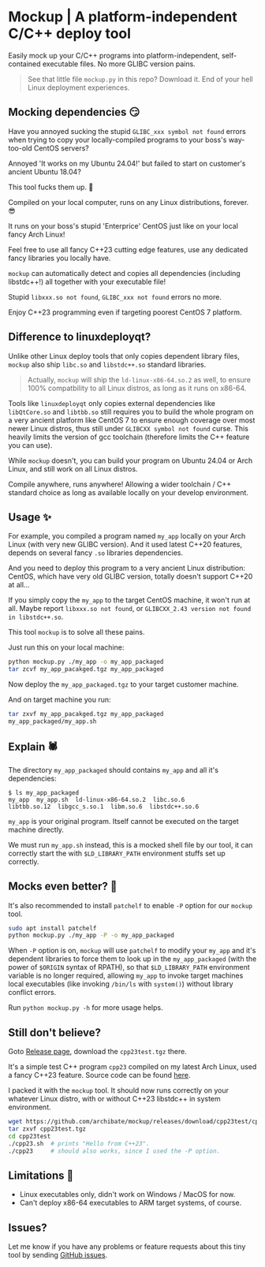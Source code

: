 # Mockup | A platform-independent C/C++ deploy tool

Easily mock up your C/C++ programs into platform-independent, self-contained executable files. No more GLIBC version pains.

> See that little file `mockup.py` in this repo? Download it. End of your hell Linux deployment experiences.

## Mocking dependencies 😏

Have you annoyed sucking the stupid `GLIBC_xxx symbol not found` errors when trying to copy your locally-compiled programs to your boss's way-too-old CentOS servers?

Annoyed 'It works on my Ubuntu 24.04!' but failed to start on customer's ancient Ubuntu 18.04?

This tool fucks them up. 😤

Compiled on your local computer, runs on any Linux distributions, forever. 😎

It runs on your boss's stupid 'Enterprice' CentOS just like on your local fancy Arch Linux!

Feel free to use all fancy C++23 cutting edge features, use any dedicated fancy libraries you locally have.

`mockup` can automatically detect and copies all dependencies (including libstdc++!) all together with your executable file!

Stupid `libxxx.so not found`, `GLIBC_xxx not found` errors no more.

Enjoy C++23 programming even if targeting poorest CentOS 7 platform.

## Difference to linuxdeployqt?

Unlike other Linux deploy tools that only copies dependent library files, `mockup` also ship `libc.so` and `libstdc++.so` standard libraries.

> Actually, `mockup` will ship the `ld-linux-x86-64.so.2` as well, to ensure 100% compatbility to all Linux distros, as long as it runs on x86-64.

Tools like `linuxdeployqt` only copies external dependencies like `libQtCore.so` and `libtbb.so` still requires you to build the whole program on a very ancient platform like CentOS 7 to ensure enough coverage over most newer Linux distros, thus still under `GLIBCXX symbol not found` curse. This heavily limits the version of gcc toolchain (therefore limits the C++ feature you can use).

While `mockup` doesn't, you can build your program on Ubuntu 24.04 or Arch Linux, and still work on all Linux distros.

Compile anywhere, runs anywhere! Allowing a wider toolchain / C++ standard choice as long as available locally on your develop environment.

## Usage ✨

For example, you compiled a program named `my_app` locally on your Arch Linux (with very new GLIBC version). And it used latest C++20 features, depends on several fancy `.so` libraries dependencies.

And you need to deploy this program to a very ancient Linux distribution: CentOS, which have very old GLIBC version, totally doesn't support C++20 at all...

If you simply copy the `my_app` to the target CentOS machine, it won't run at all. Maybe report `libxxx.so not found`, or `GLIBCXX_2.43 version not found in libstdc++.so`.

This tool `mockup` is to solve all these pains.

Just run this on your local machine:

```bash
python mockup.py ./my_app -o my_app_packaged
tar zcvf my_app_pacakged.tgz my_app_packaged
```

Now deploy the `my_app_packaged.tgz` to your target customer machine.

And on target machine you run:

```bash
tar zxvf my_app_pacakged.tgz my_app_packaged
my_app_packaged/my_app.sh
```

## Explain 🕷️

The directory `my_app_packaged` should contains `my_app` and all it's dependencies:

```
$ ls my_app_packaged
my_app  my_app.sh  ld-linux-x86-64.so.2  libc.so.6
libtbb.so.12  libgcc_s.so.1  libm.so.6  libstdc++.so.6
```

`my_app` is your original program. Itself cannot be executed on the target machine directly.

We must run `my_app.sh` instead, this is a mocked shell file by our tool, it can correctly start the with `$LD_LIBRARY_PATH` environment stuffs set up correctly.

## Mocks even better? 💌

It's also recommended to install `patchelf` to enable `-P` option for our `mockup` tool.

```bash
sudo apt install patchelf
python mockup.py ./my_app -P -o my_app_packaged
```

When `-P` option is on, `mockup` will use `patchelf` to modify your `my_app` and it's dependent libraries to force them to look up in the `my_app_packaged` (with the power of `$ORIGIN` syntax of RPATH), so that `$LD_LIBRARY_PATH` environment variable is no longer required, allowing `my_app` to invoke target machines local executables (like invoking `/bin/ls` with `system()`) without library conflict errors.

Run `python mockup.py -h` for more usage helps.

## Still don't believe?

Goto [Release page](https://github.com/archibate/mockup/releases/tag/cpp23test), download the `cpp23test.tgz` there.

It's a simple test C++ program `cpp23` compiled on my latest Arch Linux, used a fancy C++23 feature. Source code can be found [here](example).

I packed it with the `mockup` tool. It should now runs correctly on your whatever Linux distro, with or without C++23 libstdc++ in system environment.

```bash
wget https://github.com/archibate/mockup/releases/download/cpp23test/cpp23test.tgz
tar zxvf cpp23test.tgz
cd cpp23test
./cpp23.sh  # prints "Hello from C++23".
./cpp23     # should also works, since I used the -P option.
```

## Limitations 🥺

- Linux executables only, didn't work on Windows / MacOS for now.
- Can't deploy x86-64 executables to ARM target systems, of course.

## Issues?

Let me know if you have any problems or feature requests about this tiny tool by sending [GitHub issues](https://github.com/archibate/mockup/issues).
